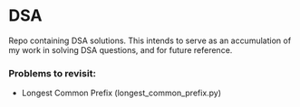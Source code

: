 # DSA
Repo containing DSA solutions. This intends to serve as an accumulation of my work in solving DSA questions, and for future reference.

### Problems to revisit:
- Longest Common Prefix (longest_common_prefix.py)
